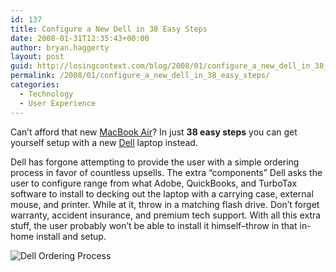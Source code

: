 ```yaml
---
id: 137
title: Configure a New Dell in 38 Easy Steps
date: 2008-01-31T12:35:43+00:00
author: bryan.haggerty
layout: post
guid: http://losingcontext.com/blog/2008/01/configure_a_new_dell_in_38_easy_steps.php
permalink: /2008/01/configure_a_new_dell_in_38_easy_steps/
categories:
  - Technology
  - User Experience
---
```

Can&#8217;t afford that new [MacBook Air](http://apple.com/macbookair/)? In just **38 easy steps** you can get yourself setup with a new [Dell](http://dell.com) laptop instead.

Dell has forgone attempting to provide the user with a simple ordering process in favor of countless upsells. The extra &#8220;components&#8221; Dell asks the user to configure range from what Adobe, QuickBooks, and TurboTax software to install to decking out the laptop with a carrying case, external mouse, and printer. While at it, throw in a matching flash drive. Don&#8217;t forget warranty, accident insurance, and premium tech support. With all this extra stuff, the user probably won&#8217;t be able to install it himself&#8211;throw in that in-home install and setup.

<img src='http://bryanhaggerty.com/blog/wp-content/uploads/2008/01/dell-ordering-process.gif' alt='Dell Ordering Process' class="image-centered" />